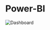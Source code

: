 # Power-BI
![Dashboard](https://user-images.githubusercontent.com/11275427/168407663-5331a54a-c4d4-4514-91b5-ae52d54e641a.JPG)
